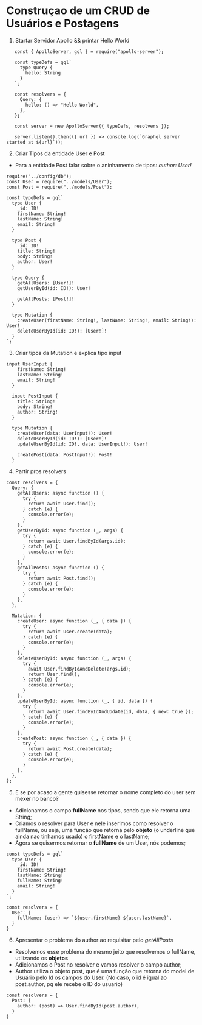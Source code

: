 # Construçao de um CRUD de Usuários e Postagens

1. Startar Servidor Apollo && printar Hello World

```
   const { ApolloServer, gql } = require("apollo-server");

   const typeDefs = gql`
     type Query {
       hello: String
     }
   `;

   const resolvers = {
     Query: {
       hello: () => "Hello World",
     },
   };

   const server = new ApolloServer({ typeDefs, resolvers });

   server.listen().then(({ url }) => console.log(`Graphql server started at ${url}`));
```

2. Criar Tipos da entidade User e Post

- Para a entidade Post falar sobre o aninhamento de tipos: _author: User!_

```
require("../config/db");
const User = require("../models/User");
const Post = require("../models/Post");

const typeDefs = gql`
  type User {
    _id: ID!
    firstName: String!
    lastName: String!
    email: String!
  }

  type Post {
    _id: ID!
    title: String!
    body: String!
    author: User!
  }

  type Query {
    getAllUsers: [User!]!
    getUserById(id: ID!): User!

    getAllPosts: [Post!]!
  }

  type Mutation {
    createUser(firstName: String!, lastName: String!, email: String!): User!
    deleteUserById(id: ID!): [User!]!
  }
`;
```

3. Criar tipos da Mutation e explica tipo input

```
input UserInput {
    firstName: String!
    lastName: String!
    email: String!
  }

  input PostInput {
    title: String!
    body: String!
    author: String!
  }

  type Mutation {
    createUser(data: UserInput!): User!
    deleteUserById(id: ID!): [User!]!
    updateUserById(id: ID!, data: UserInput!): User!

    createPost(data: PostInput!): Post!
  }
```

4. Partir pros resolvers

```
const resolvers = {
  Query: {
    getAllUsers: async function () {
      try {
        return await User.find();
      } catch (e) {
        console.error(e);
      }
    },
    getUserById: async function (_, args) {
      try {
        return await User.findById(args.id);
      } catch (e) {
        console.error(e);
      }
    },
    getAllPosts: async function () {
      try {
        return await Post.find();
      } catch (e) {
        console.error(e);
      }
    },
  },

  Mutation: {
    createUser: async function (_, { data }) {
      try {
        return await User.create(data);
      } catch (e) {
        console.error(e);
      }
    },
    deleteUserById: async function (_, args) {
      try {
        await User.findByIdAndDelete(args.id);
        return User.find();
      } catch (e) {
        console.error(e);
      }
    },
    updateUserById: async function (_, { id, data }) {
      try {
        return await User.findByIdAndUpdate(id, data, { new: true });
      } catch (e) {
        console.error(e);
      }
    },
    createPost: async function (_, { data }) {
      try {
        return await Post.create(data);
      } catch (e) {
        console.error(e);
      }
    },
  },
};
```

5. E se por acaso a gente quisesse retornar o nome completo do user sem mexer no banco?

- Adicionamos o campo **fullName** nos tipos, sendo que ele retorna uma String;
- Criamos o resolver para User e nele inserimos como resolver o fullName, ou seja, uma função que retorna pelo **objeto** (o underline que ainda nao tinhamos usado) o firstName e o lastName;
- Agora se quisermos retornar o **fullName** de um User, nós podemos;

```
const typeDefs = gql`
  type User {
    _id: ID!
    firstName: String!
    lastName: String!
    fullName: String!
    email: String!
  }
`;

const resolvers = {
  User: {
    fullName: (user) => `${user.firstName} ${user.lastName}`,
  }
}
```

6. Apresentar o problema do author ao requisitar pelo _getAllPosts_

- Resolvemos esse problema do mesmo jeito que resolvemos o fullName, utilizando os **objetos**
- Adicionamos o Post no resolver e vamos resolver o campo author;
- Author utiliza o objeto post, que é uma função que retorna do model de Usuário pelo Id os campos do User. (No caso, o id é igual ao post.author, pq ele recebe o ID do usuario)

```
const resolvers = {
  Post: {
    author: (post) => User.findById(post.author),
  }
}
```
